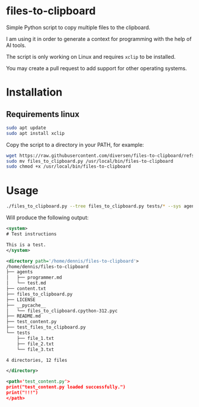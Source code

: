 # files-to-clipboard

Simple Python script to copy multiple files to the clipboard. 

I am using it in order to generate a context for programming with the help of AI tools.

The script is only working on Linux and requires `xclip` to be installed.

You may create a pull request to add support for other operating systems.

# Installation

## Requirements linux

```bash
sudo apt update
sudo apt install xclip
```

Copy the script to a directory in your PATH, for example:

```bash
wget https://raw.githubusercontent.com/diversen/files-to-clipboard/refs/heads/main/files_to_clipboard.py
sudo mv files_to_clipboard.py /usr/local/bin/files-to-clipboard
sudo chmod +x /usr/local/bin/files-to-clipboard
```

# Usage

```bash
./files_to_clipboard.py --tree files_to_clipboard.py tests/* --sys agents/programmer.md 
```

Will produce the following output:

```xml
<system>
# Test instructions

This is a test.
</system>

<directory path='/home/dennis/files-to-clipboard'>
/home/dennis/files-to-clipboard
├── agents
│   ├── programmer.md
│   └── test.md
├── content.txt
├── files_to_clipboard.py
├── LICENSE
├── __pycache__
│   └── files_to_clipboard.cpython-312.pyc
├── README.md
├── test_content.py
├── test_files_to_clipboard.py
└── tests
    ├── file_1.txt
    ├── file_2.txt
    └── file_3.txt

4 directories, 12 files

</directory>

<path='test_content.py'>
print("test_content.py loaded successfully.")
print("!!!")
</path>
```